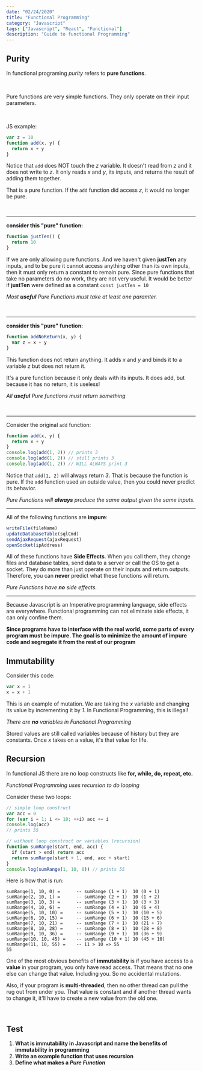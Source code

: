 ```yaml
---
date: "02/24/2020"
title: "Functional Programming"
category: "Javascript"
tags: ["Javascript", "React", "Functional"]
description: "Guide to functional Programming"
---
```


## Purity

In functional programing _purity_ refers to **pure functions**.

<br>

Pure functions are very simple functions. They only operate on their input parameters.

<br>

JS example:

```js
var z = 10
function add(x, y) {
  return x + y
}
```

Notice that `add` does NOT touch the _z_ variable. It doesn't read from _z_ and it does not write to _z_. It only reads _x_ and _y_, its inputs, and returns the result of adding them together.
<br>

That is a pure function. If the `add` function did access _z_, it would no longer be pure.

<br>

---

**consider this "pure" function:**

```js
function justTen() {
  return 10
}
```

If we are only allowing pure functions. And we haven't given **justTen** any inputs, and to be pure it cannot access anything other than its own inputs, then it must only return a constant to remain pure. Since pure functions that take no parameters do no work, they are not very useful. It would be better if **justTen** were defined as a constant `const justTen = 10`

_Most **useful** Pure Functions must take at least one paramter._

<br>

---

**consider this "pure" function:**

```js
function addNoReturn(x, y) {
  var z = x + y
}
```

This function does not return anything. It adds _x_ and _y_ and binds it to a variable _z_ but does not return it.
<br>

It's a pure function because it only deals with its inputs. It does add, but because it has no return, it is useless!
<br>

_All **useful** Pure functions must return something_

<br>

---

Consider the original `add` function:

```js
function add(x, y) {
  return x + y
}
console.log(add(1, 2)) // prints 3
console.log(add(1, 2)) // still prints 3
console.log(add(1, 2)) // WILL ALWAYS print 3
```

Notice that `add(1, 2)` will always return _3_. That is because the function is pure. If the `add` function used an outside value, then you could never predict its behavior.
<br>

_Pure Functions will **always** produce the same output given the same inputs._

---

All of the following functions are **impure**:

```js
writeFile(fileName)
updateDatabaseTable(sqlCmd)
sendAjaxRequest(ajaxRequest)
openSocket(ipAddress)
```

All of these functions have **Side Effects**. When you call them, they change files and database tables, send data to a server or call the OS to get a socket. They do more than just operate on their inputs and return outputs. Therefore, you can **never** predict what these functions will return.
<br>

_Pure Functions have **no** side effects._

---

Because Javascript is an Imperative programming language, side effects are everywhere. Functional programming can not eliminate side effects, it can only confine them.
<br>

**Since programs have to interface with the real world, some parts of every program must be impure. The goal is to minimize the amount of impure code and segregate it from the rest of our program**

## Immutability

Consider this code:

```js
var x = 1
x = x + 1
```

This is an example of mutation. We are taking the _x_ variable and changing its value by incrementing it by _1_. In Functional Programming, this is illegal!
<br>

_There are **no** variables in Functional Programming_
<br>

Stored values are still called variables because of history but they are constants. Once _x_ takes on a value, it's that value for life.

## Recursion

In functional JS there are no loop constructs like **for, while, do, repeat, etc.**
<br>

_Functional Programming uses recursion to do looping_

Consider these two loops:

```js
// simple loop construct
var acc = 0
for (var i = 1; i <= 10; ++i) acc += i
console.log(acc)
// prints 55

// without loop construct or variables (recursion)
function sumRange(start, end, acc) {
  if (start > end) return acc
  return sumRange(start + 1, end, acc + start)
}
console.log(sumRange(1, 10, 0)) // prints 55
```

Here is how that is run:

```
sumRange(1, 10, 0) =      -- sumRange (1 + 1)  10 (0 + 1)
sumRange(2, 10, 1) =      -- sumRange (2 + 1)  10 (1 + 2)
sumRange(3, 10, 3) =      -- sumRange (3 + 1)  10 (3 + 3)
sumRange(4, 10, 6) =      -- sumRange (4 + 1)  10 (6 + 4)
sumRange(5, 10, 10) =     -- sumRange (5 + 1)  10 (10 + 5)
sumRange(6, 10, 15) =     -- sumRange (6 + 1)  10 (15 + 6)
sumRange(7, 10, 21) =     -- sumRange (7 + 1)  10 (21 + 7)
sumRange(8, 10, 28) =     -- sumRange (8 + 1)  10 (28 + 8)
sumRange(9, 10, 36) =     -- sumRange (9 + 1)  10 (36 + 9)
sumRange(10, 10, 45) =    -- sumRange (10 + 1) 10 (45 + 10)
sumRange(11, 10, 55) =    -- 11 > 10 => 55
55
```

One of the most obvious benefits of **immutability** is if you have access to a **value** in your program, you only have read access. That means that no one else can change that value. Including you. So no accidental mutations.
<br>

Also, if your program is **multi-threaded**, then no other thread can pull the rug out from under you. That value is constant and if another thread wants to change it, it'll have to create a new value from the old one.

<br>

## Test

1. **What is immutability in Javascript and name the benefits of immutability in programming**
2. **Write an example function that uses recursion**
3. **Define what makes a _Pure Function_**

